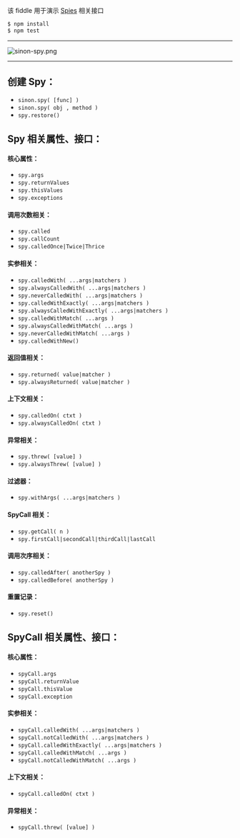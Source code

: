 该 fiddle 用于演示 [Spies](http://sinonjs.org/docs/#spies) 相关接口

```sh
$ npm install
$ npm test
```

---

![sinon-spy.png](https://raw.githubusercontent.com/pwnn/img/master/sinon-spy.png)

---

## 创建 Spy：

- `sinon.spy( [func] )`
- `sinon.spy( obj , method )`
- `spy.restore()`

## Spy 相关属性、接口：

#### 核心属性：

- `spy.args`
- `spy.returnValues`
- `spy.thisValues`
- `spy.exceptions`

#### 调用次数相关：

- `spy.called`
- `spy.callCount`
- `spy.calledOnce|Twice|Thrice`

#### 实参相关：

- `spy.calledWith( ...args|matchers )`
- `spy.alwaysCalledWith( ...args|matchers )`
- `spy.neverCalledWith( ...args|matchers )`
- `spy.calledWithExactly( ...args|matchers )`
- `spy.alwaysCalledWithExactly( ...args|matchers )`
- `spy.calledWithMatch( ...args )`
- `spy.alwaysCalledWithMatch( ...args )`
- `spy.neverCalledWithMatch( ...args )`
- `spy.calledWithNew()`

#### 返回值相关：

- `spy.returned( value|matcher )`
- `spy.alwaysReturned( value|matcher )`

#### 上下文相关：

- `spy.calledOn( ctxt )`
- `spy.alwaysCalledOn( ctxt )`

#### 异常相关：

- `spy.threw( [value] )`
- `spy.alwaysThrew( [value] )`

#### 过滤器：

- `spy.withArgs( ...args|matchers )`

#### SpyCall 相关：

- `spy.getCall( n )`
- `spy.firstCall|secondCall|thirdCall|lastCall`

#### 调用次序相关：

- `spy.calledAfter( anotherSpy )`
- `spy.calledBefore( anotherSpy )`

#### 重置记录：

- `spy.reset()`

## SpyCall 相关属性、接口：

#### 核心属性：

- `spyCall.args`
- `spyCall.returnValue`
- `spyCall.thisValue`
- `spyCall.exception`

#### 实参相关：

- `spyCall.calledWith( ...args|matchers )`
- `spyCall.notCalledWith( ...args|matchers )`
- `spyCall.calledWithExactly( ...args|matchers )`
- `spyCall.calledWithMatch( ...args )`
- `spyCall.notCalledWithMatch( ...args )`

#### 上下文相关：

- `spyCall.calledOn( ctxt )`

#### 异常相关：

- `spyCall.threw( [value] )`
